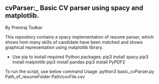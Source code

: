 ## cvParser:_ Basic CV parser using spacy and matplotlib.
By Premraj Todkar

This repository contains a spacy implementation of resume parser, which shows hom many skills of candidate have been matched and shows graphical representation using matplotlib library.

- Use pip to install required Python packages:
    pip3 install spacy
    pip3 install matplotlib
    pip3 install pandas
    pip3 install PyPDF2

To run the script, use below command
Usage: python3 basic_cvParser.py Path_of_resumeFolder Path/csvFile.csv
